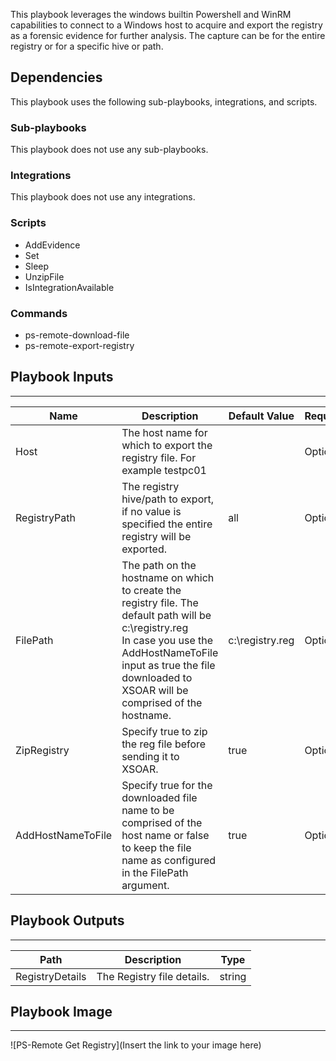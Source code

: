This playbook leverages the windows builtin Powershell and WinRM capabilities to connect to a Windows host to acquire and export the registry as a forensic evidence for further analysis. The capture can be for the entire registry or for a specific hive or path.

## Dependencies
This playbook uses the following sub-playbooks, integrations, and scripts.

### Sub-playbooks
This playbook does not use any sub-playbooks.

### Integrations
This playbook does not use any integrations.

### Scripts
* AddEvidence
* Set
* Sleep
* UnzipFile
* IsIntegrationAvailable

### Commands
* ps-remote-download-file
* ps-remote-export-registry

## Playbook Inputs
---

| **Name** | **Description** | **Default Value** | **Required** |
| --- | --- | --- | --- |
| Host | The host name for which to export the registry file. For example testpc01 |  | Optional |
| RegistryPath | The registry hive/path to export, if no value is specified the entire registry will be exported. | all | Optional |
| FilePath | The path on the hostname on which to create the registry file. The default path will be c:\\registry.reg<br/>In case you use the AddHostNameToFile input as true the file downloaded to XSOAR will be comprised of the hostname. | c:\registry.reg | Optional |
| ZipRegistry | Specify true to zip the reg file before sending it to XSOAR. | true | Optional |
| AddHostNameToFile | Specify true for the downloaded file name to be comprised of the host name or false  to keep the file name as configured in the FilePath argument. | true | Optional |

## Playbook Outputs
---

| **Path** | **Description** | **Type** |
| --- | --- | --- |
| RegistryDetails | The Registry file details. | string |

## Playbook Image
---
![PS-Remote Get Registry](Insert the link to your image here)